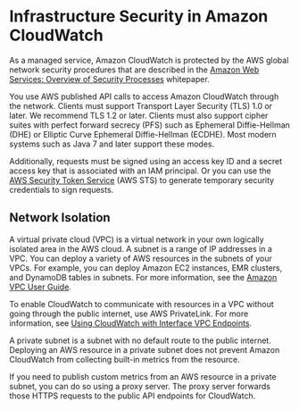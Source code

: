 # Infrastructure Security in Amazon CloudWatch<a name="infrastructure-security"></a>

As a managed service, Amazon CloudWatch is protected by the AWS global network security procedures that are described in the [Amazon Web Services: Overview of Security Processes](https://d0.awsstatic.com/whitepapers/Security/AWS_Security_Whitepaper.pdf) whitepaper\.

You use AWS published API calls to access Amazon CloudWatch through the network\. Clients must support Transport Layer Security \(TLS\) 1\.0 or later\. We recommend TLS 1\.2 or later\. Clients must also support cipher suites with perfect forward secrecy \(PFS\) such as Ephemeral Diffie\-Hellman \(DHE\) or Elliptic Curve Ephemeral Diffie\-Hellman \(ECDHE\)\. Most modern systems such as Java 7 and later support these modes\.

Additionally, requests must be signed using an access key ID and a secret access key that is associated with an IAM principal\. Or you can use the [AWS Security Token Service](https://docs.aws.amazon.com/STS/latest/APIReference/Welcome.html) \(AWS STS\) to generate temporary security credentials to sign requests\.

## Network Isolation<a name="network-isolation"></a>

A virtual private cloud \(VPC\) is a virtual network in your own logically isolated area in the AWS cloud\. A subnet is a range of IP addresses in a VPC\. You can deploy a variety of AWS resources in the subnets of your VPCs\. For example, you can deploy Amazon EC2 instances, EMR clusters, and DynamoDB tables in subnets\. For more information, see the [Amazon VPC User Guide](https://docs.aws.amazon.com/vpc/latest/userguide/)\.

To enable CloudWatch to communicate with resources in a VPC without going through the public internet, use AWS PrivateLink\. For more information, see [Using CloudWatch with Interface VPC Endpoints](cloudwatch-and-interface-VPC.md)\.

A private subnet is a subnet with no default route to the public internet\. Deploying an AWS resource in a private subnet does not prevent Amazon CloudWatch from collecting built\-in metrics from the resource\.

If you need to publish custom metrics from an AWS resource in a private subnet, you can do so using a proxy server\. The proxy server forwards those HTTPS requests to the public API endpoints for CloudWatch\.